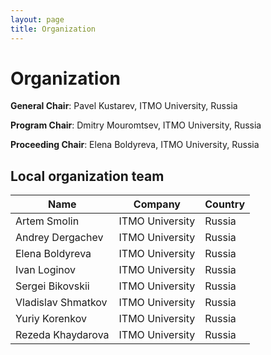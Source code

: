 ```yaml
---
layout: page
title: Organization
---
```

# Organization

**General Chair**: Pavel Kustarev, ITMO University, Russia

**Program Chair**: Dmitry Mouromtsev, ITMO University, Russia

**Proceeding Сhair**: Elena Boldyreva, ITMO University, Russia

## Local organization team

| Name          | Company       | Country |
| ------------- |:-------------:|---------|
| Artem Smolin         | ITMO University | Russia |
| Andrey Dergachev     | ITMO University | Russia |
| Elena Boldyreva      | ITMO University | Russia |
| Ivan Loginov         | ITMO University | Russia |
| Sergei Bikovskii     | ITMO University | Russia |
| Vladislav Shmatkov   | ITMO University | Russia |
| Yuriy	Korenkov       | ITMO University | Russia |
| Rezeda Khaydarova    | ITMO University | Russia |

<!--
## Program committee

| Name          | Company       | Country |
| ------------- |:-------------:|---------|
| Jussi Okkonen | Tampere University | Finland |
| Juergen Sieck | HTW Berlin | Germany |
| Nelson Zagalo | University of Aveiro | Portugal |
| Paolo Falcarin | University of East London | England |
| Alexei Lisitsa | University of Liverpool | England |
| Pavel Balakshin       | Pega Systems    | USA |
| Anatoly Bogatyrev     | SPCC NEO | Russia |
| Andrei Chugunov       | E-Government Center | Russia |
| Oleslav Antamoshkin   | Siberian Federal University | Russia |
| Ivan Rudov            | Siberian Federal University | Russia |
| Pavel	Braslavski      | Ural Federal University | Russia |
| Vladimir Ivanov       | Innopolis University | Russia |
| Tatiana Tatarnikova   | ETU &laquo;LETI&raquo;   | Russia |
| Mikhail Kolbanev      | ETU &laquo;LETI&raquo; | Russia |
| Natalya Verzun        | ETU &laquo;LETI&raquo; | Russia |
| Nadegda Shchegoleva   | ETU &laquo;LETI&raquo; | Russia |
| Nataly Zhukova        | SPIIRAS | Russia |
| Alexandr Nikitin      | SUAI | Russia |
| Andrey Turlikov       | SUAI | Russia |
| Sergey Bezzateev      | SUAI | Russia |
| Nikolay Borisov       | SPbU | Russia |
| Pavel Shcherbakov     | SPbU | Russia |
| Maxim Mironenko       | MSU  | Russia |
| Gleb Rogozinsky       | SUT  | Russia |
| Liubov Lisitsyna      | ITMO University | Russia |
| Dmitriy Zhdanov       | ITMO University | Russia |
| Igor Potemin          | ITMO University | Russia |
| Aglaia Ilina          | ITMO University | Russia |
| Gerhard Wohlgenannt   | ITMO University | Russia |
| Alexey Platunov       | ITMO University | Russia |
| Igor Bessmertny       | ITMO University | Russia |
| Artem Smolin          | ITMO University | Russia |
| Aleksandr Mezhenin    | ITMO University | Russia |
| Vladimir Bogatyrev    | ITMO University | Russia |
| Vladimir Polyakov     | ITMO University | Russia |
| Julia	Koroleva        | ITMO University | Russia |
| Alena	Rusak           | ITMO University | Russia |
| Aleksander Antonov    | ITMO University | Russia |
| Aleksei Lavrov        | ITMO University | Russia |
| Liubov Kovriguina     | ITMO University | Russia |
| Alena Dzhumagulova    | ITMO University | Russia |
| Anna Spiridonova      | ITMO University | Russia |
| Andrei Balkanskii     | ITMO University | Russia |
| Aleksandr Penskoi     | ITMO University | Russia |
| Vasiliy Pinkevich     | ITMO University | Russia |
| Evgenij Tsopa         | ITMO University | Russia |
| Alexey Shikov         | ITMO University | Russia |
| Alexander Belozubov   | ITMO University | Russia |
| Taufik Aliev          | ITMO University | Russia |
| Andrei Iuganson       | ITMO University | Russia |
| Viktoria Korzhuk      | ITMO University | Russia |
| Arkady Kluchev        | ITMO University | Russia |
| Dmitry Makhlai        | ITMO University | Russia |
| Lidia	Korpan          | ITMO University | Russia |
| Polina Belimova       | ITMO University | Russia |
-->

